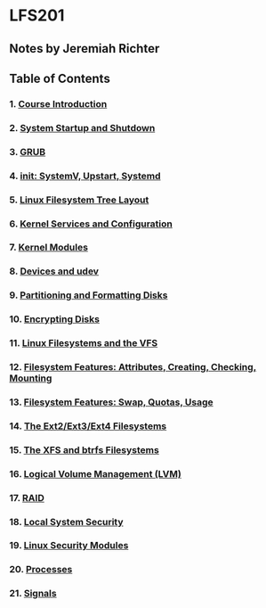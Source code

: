 # LFS201
## Notes by Jeremiah Richter

## Table of Contents

### 1. [Course Introduction](/sections/01.md)

### 2. [System Startup and Shutdown](/sections/02.md)

### 3. [GRUB](/sections/03.md)

### 4. [init: SystemV, Upstart, Systemd](/sections/04.md)

### 5. [Linux Filesystem Tree Layout](/sections/05.md)

### 6. [Kernel Services and Configuration](/sections/06.md)

### 7. [Kernel Modules](/sections/07.md)

### 8. [Devices and udev](/sections/08.md)

### 9. [Partitioning and Formatting Disks](/sections/09.md)

### 10. [Encrypting Disks](/sections/10.md)

### 11. [Linux Filesystems and the VFS](/sections/11.md)

### 12. [Filesystem Features: Attributes, Creating, Checking, Mounting](/sections/12.md)

### 13. [Filesystem Features: Swap, Quotas, Usage](/sections/13.md)

### 14. [The Ext2/Ext3/Ext4 Filesystems](/sections/14.md)

### 15. [The XFS and btrfs Filesystems](/sections/15.md)

### 16. [Logical Volume Management (LVM)](/sections/16.md)

### 17. [RAID](/sections/17.md)

### 18. [Local System Security](/sections/18.md)

### 19. [Linux Security Modules](/sections/19.md)

### 20. [Processes](/sections/20.md)

### 21. [Signals](/sections/21.md)
